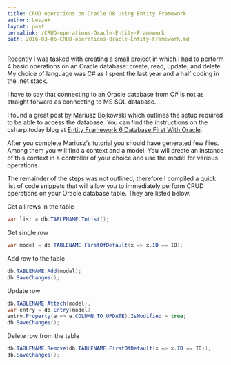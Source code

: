 ```yaml
---
title: CRUD operations on Oracle DB using Entity Framework
author: Leszek
layout: post
permalink: /CRUD-operations-Oracle-Entity-Framework
path: 2016-03-06-CRUD-operations-Oracle-Entity-Framework.md
---
```


Recently I was tasked with creating a small project in which I had to perform 4 basic operations on an Oracle database: create, read, update, and delete.  My choice of language was C# as I spent the last year and a half coding in the .net stack.

I have to say that connecting to an Oracle database from C# is not as straight forward as connecting to MS SQL database.

I found a great post by Mariusz Bojkowski which outlines the setup required to be able to access the database.  You can find the instructions on the csharp.today blog at [Entity Framework 6 Database First With Oracle](//csharp.today/entity-framework-6-database-first-with-oracle/).

After you complete Mariusz's tutorial you should have generated few files.  Among them you will find a context and a model.  You will create an instance of this context in a controller of your choice and use the model for various operations.

<!--
![Entity generated files]({{ site.url }}/assets/images/2016-03-06-CRUD-models.JPG)
-->

The remainder of the steps was not outlined, therefore I compiled a quick list of code snippets that will allow you to immediately perform CRUD operations on your Oracle database table.  They are listed below.

Get all rows in the table

``` csharp
var list = db.TABLENAME.ToList();
```

Get single row

``` csharp
var model = db.TABLENAME.FirstOfDefault(x => x.ID == ID);
```

Add row to the table

``` csharp
db.TABLENAME.Add(model);
db.SaveChanges();
```

Update row

``` csharp
db.TABLENAME.Attach(model);
var entry = db.Entry(model);
entry.Property(e => e.COLUMN_TO_UPDATE).IsModified = true;
db.SaveChanges();
```

Delete row from the table

``` csharp
db.TABLENAME.Remove(db.TABLENAME.FirstOfDefault(x => x.ID == ID));
db.SaveChanges();
```